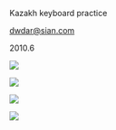 Kazakh keyboard practice



dwdar@sian.com

2010.6

![](https://img03.sogoucdn.com/app/a/100520146/bfd1184f4a00e271772d08725b5ef9ec)

![](D:\Python\notebook\typora-user-images\20200531133812.jpg)

![](D:\Python\notebook\typora-user-images\20200531133848.jpg)

![](D:\Python\notebook\typora-user-images\20200531133918.jpg)
